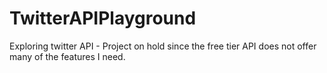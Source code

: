 # TwitterAPIPlayground
Exploring twitter API - Project on hold since the free tier API does not offer many of the features I need. 
